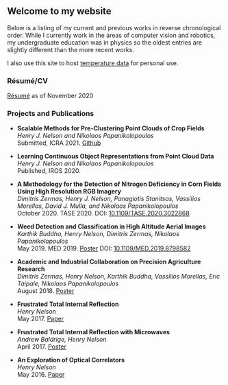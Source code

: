 ## Welcome to my website

Below is a listing of my current and previous works in reverse chronological order. While I currently work in the areas of computer vision and robotics, my undergraduate education was in physics so the oldest entries are slightly different than the more recent works.

I also use this site to host [temperature data](https://henryjnelson.com/lakeTemp) for personal use.

### Résumé/CV

[Résumé](resume.pdf) as of November 2020

### Projects and Publications

- **Scalable Methods for Pre-Clustering Point Clouds of Crop Fields**  
  _Henry J. Nelson and Nikolaos Papanikolopoulos_  
  Submitted, ICRA 2021. [Github](https://github.com/hennels/CropPreClustering)

- **Learning Continuous Object Representations from Point Cloud Data**  
  _Henry J. Nelson and Nikolaos Papanikolopoulos_  
  Published, IROS 2020.

- **A Methodology for the Detection of Nitrogen Deficiency in Corn Fields Using High Resolution RGB Imagery**  
  _Dimitris Zermas, Henry J. Nelson, Panagiotis Stanitsas, Vassilios Morellas, David J. Mulla, and Nikolaos Papanikolopoulos_  
  October 2020. TASE 2020. DOI: [10.1109/TASE.2020.3022868](https://doi.org/10.1109/TASE.2020.3022868)

- **Weed Detection and Classification in High Altitude Aerial Images**  
  _Karthik Buddha, Henry Nelson, Dimitris Zermas, Nikolaos Papanikolopoulos_  
  May 2019. MED 2019. [Poster](publications/posters/weedpipeline.pdf) DOI: [10.1109/MED.2019.8798582](https://doi.org/10.1109/MED.2019.8798582)

- **Academic and Industrial Collaboration on Precision Agriculture Research**  
  _Dimitris Zermas, Henry Nelson, Karthik Buddha, Vassilios Morellas, Eric Taipale, Nikolaos Papanikolopoulos_  
  August 2018. [Poster](publications/posters/MnCGA2018.pdf)
  
- **Frustrated Total Internal Reflection**  
  _Henry Nelson_  
  May 2017. [Paper](publications/papers/Evanescent_Microwaves.pdf)

- **Frustrated Total Internal Reflection with Microwaves**  
  _Andrew Baldrige, Henry Nelson_  
  April 2017. [Poster](publications/posters/EvanescentMicrowaves.pdf)

- **An Exploration of Optical Correlators**  
  _Henry Nelson_  
  May 2016. [Paper](publications/papers/FraunhofferConvolution.pdf)
